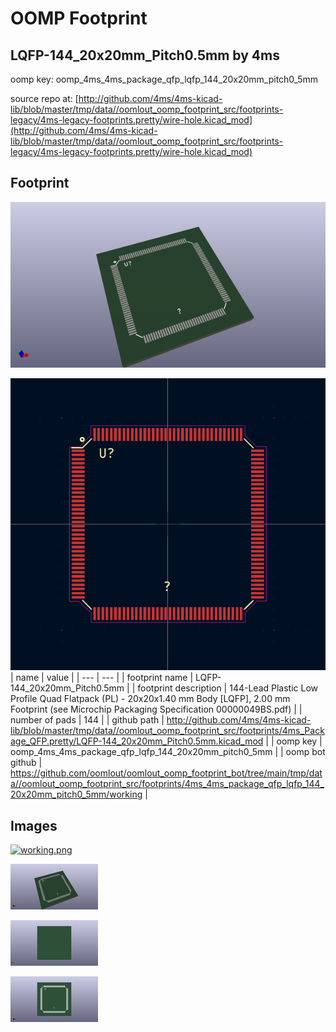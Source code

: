 # OOMP Footprint  
## LQFP-144_20x20mm_Pitch0.5mm  by 4ms  
  
oomp key: oomp_4ms_4ms_package_qfp_lqfp_144_20x20mm_pitch0_5mm  
  
source repo at: [http://github.com/4ms/4ms-kicad-lib/blob/master/tmp/data//oomlout_oomp_footprint_src/footprints-legacy/4ms-legacy-footprints.pretty/wire-hole.kicad_mod](http://github.com/4ms/4ms-kicad-lib/blob/master/tmp/data//oomlout_oomp_footprint_src/footprints-legacy/4ms-legacy-footprints.pretty/wire-hole.kicad_mod)  
## Footprint  
  
[![working_kicad_pcb_3d.png](working_kicad_pcb_3d_600.png)](working_kicad_pcb_3d.png)  
  
[![working.png](working_600.png)](working.png)  
| name | value | 
| --- | --- | 
| footprint name | LQFP-144_20x20mm_Pitch0.5mm | 
| footprint description | 144-Lead Plastic Low Profile Quad Flatpack (PL) - 20x20x1.40 mm Body [LQFP], 2.00 mm Footprint (see Microchip Packaging Specification 00000049BS.pdf) | 
| number of pads | 144 | 
| github path | http://github.com/4ms/4ms-kicad-lib/blob/master/tmp/data//oomlout_oomp_footprint_src/footprints/4ms_Package_QFP.pretty/LQFP-144_20x20mm_Pitch0.5mm.kicad_mod | 
| oomp key | oomp_4ms_4ms_package_qfp_lqfp_144_20x20mm_pitch0_5mm | 
| oomp bot github | https://github.com/oomlout/oomlout_oomp_footprint_bot/tree/main/tmp/data//oomlout_oomp_footprint_src/footprints/4ms_4ms_package_qfp_lqfp_144_20x20mm_pitch0_5mm/working | 
## Images  
  
[![working.png](working_140.png)](working.png)  
  
[![working_kicad_pcb_3d.png](working_kicad_pcb_3d_140.png)](working_kicad_pcb_3d.png)  
  
[![working_kicad_pcb_3d_back.png](working_kicad_pcb_3d_back_140.png)](working_kicad_pcb_3d_back.png)  
  
[![working_kicad_pcb_3d_front.png](working_kicad_pcb_3d_front_140.png)](working_kicad_pcb_3d_front.png)  
